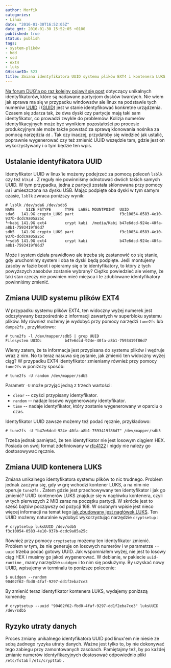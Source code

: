 ```yaml
---
author: Morfik
categories:
- Linux
date: "2016-01-30T16:52:05Z"
date_gmt: 2016-01-30 15:52:05 +0100
published: true
status: publish
tags:
- system-plików
- hdd
- ssd
- ext4
- luks
GHissueID: 523
title: Zmiana identyfikatora UUID systemu plików EXT4 i kontenera LUKS
---
```


[Na forum DUG'a po raz kolejny pojawił się post][1] dotyczący unikalnych identyfikatorów, które są
nadawane partycjom dysków twardych. Nie wiem jak sprawa ma się w przypadku windowsów ale linux na
podstawie tych numerów [UUID][2] i ([GUID][3]) jest w stanie identyfikować konkretne urządzenia.
Czasem się zdarza tak, że dwa dyski czy partycje mają taki sam identyfikator, co prowadzi zwykle do
problemów. Kolizja numerów identyfikacyjnych może być wynikiem pozostałości po procesie
produkcyjnym ale może także powstać za sprawą klonowania nośnika za pomocą narzędzia `dd` . Tak czy
inaczej, przydałoby się wiedzieć jak ustalić, poprawnie wygenerować czy też zmienić UUID wszędzie
tam, gdzie jest on wykorzystywany i o tym będzie ten wpis.

<!--more-->
## Ustalanie identyfikatora UUID

Identyfikator UUID w linux'ie możemy podejrzeć za pomocą poleceń `lsblk` czy też `blkid` . Z reguły
nie powinniśmy odnotować dwóch takich samych UUID. W tym przypadku, jedna z partycji została
sklonowana przy pomocy `dd` i umieszczona na dysku USB. Mając podpięte oba dyski w tym samym czasie,
`lsblk` zwraca poniższy wynik:

    # lsblk /dev/sda6 /dev/sdb5
    NAME     SIZE FSTYPE      TYPE  LABEL MOUNTPOINT  UUID
    sda6   141.9G crypto_LUKS part                    f3c10054-0583-4e10-937b-dcdc9a05a25c
    └─kabi 141.9G ext4        crypt kabi  /media/Kabi b47e6dcd-924e-40fa-a8b1-7593419f86d7
    sdb5   141.9G crypto_LUKS part                    f3c10054-0583-4e10-937b-dcdc9a05a25c
    └─sdb5 141.9G ext4        crypt kabi              b47e6dcd-924e-40fa-a8b1-7593419f86d7

Może i system działa prawidłowo ale trzeba się zastanowić co się stanie, gdy uruchomimy system i oba
te dyski będą podpięte. Jeśli montujemy zasoby w fazie boot i opieramy się o te identyfikatory, to
który z tych powyższych zasobów zostanie wybrany? Ciężko powiedzieć ale wiemy, że taki stan rzeczy
nie powinien mieć miejsca i te zdublowane identyfikatory powinniśmy zmienić.

## Zmiana UUID systemu plików EXT4

W przypadku systemu plików EXT4, ten widoczny wyżej numerek jest odczytywany bezpośrednio z
informacji zawartych w superbloku systemu plików. My również możemy je wydobyć przy pomocy narzędzi
`tune2fs` lub `dumpe2fs` , przykładowo:

    # tune2fs -l /dev/mapper/sdb5 | grep UUID
    Filesystem UUID:          b47e6dcd-924e-40fa-a8b1-7593419f86d7

Wiemy zatem, że ta informacja jest przypisana do systemu plików i wędruje wraz z nim. No to teraz
nasuwa się pytanie, jak zmienić ten widoczny wyżej ciąg? W przypadku EXT4 identyfikator zmieniamy
również przy pomocy `tune2fs` w poniższy sposób:

    # tune2fs -U random /dev/mapper/sdb5

Parametr `-U` może przyjąć jedną z trzech wartości:

  - `clear` -- czyści przypisany identyfikator.
  - `random` -- nadaje losowo wygenerowany identyfikator.
  - `time` -- nadaje identyfikator, który zostanie wygenerowany w oparciu o czas.

Identyfikator UUID zawsze możemy też podać ręcznie, przykładowo:

    # tune2fs -U "b47e6dcd-924e-40fa-a8b1-7593419f86d7" /dev/mapper/sdb5

Trzeba jednak pamiętać, że ten identyfikator nie jest losowym ciągiem HEX. Posiada on swój format
zdefiniowany w [rfc4122][4] i nigdy nie należy go dostosowywać ręcznie.

## Zmiana UUID kontenera LUKS

Zmiana unikalnego identyfikatora systemu plików to nic trudnego. Problem jednak zaczyna się, gdy w
grę wchodzi kontener LUKS, a na nim nie operuje `tune2fs` . Zatem gdzie jest przechowywany ten
identyfikator i jak go zmienić? UUID kontenerów LUKS znajduje się w nagłówku kontenera, czyli w tych
pierwszych 2 MiB zaraz na początku partycji. W skrócie jest to sześć bajtów począwszy od pozycji
168. W osobnym wpisie jest nieco więcej informacji na temat tego [jak zbudowany jest nagłówek
LUKS][5]. Ten UUID możemy naturalnie wydobyć wykorzystując narzędzie `cryptsetup` :

    # cryptsetup luksUUID /dev/sdb5
    f3c10054-0583-4e10-937b-dcdc9a05a25c

Również przy pomocy `cryptsetup` możemy ten identyfikator zmienić. Problem w tym, że nie generuje on
losowych numerów i w parametrze `--uuid` trzeba podać gotowy UUID. Jak wspomniałem wyżej, nie jest
to losowy ciąg HEX i musimy go jakoś wygenerować. W debianie, w pakiecie `uuid-runtime` , mamy
narzędzie `uuidgen` i to nim się posłużymy. By uzyskać nowy UUID, wpisujemy w terminalu to poniższe
polecenie:

    $ uuidgen --random
    90402f62-fbd0-4faf-9297-dd1f2eba7ce3

By zmienić teraz identyfikator kontenera LUKS, wydajemy poniższą komendę:

    # cryptsetup --uuid "90402f62-fbd0-4faf-9297-dd1f2eba7ce3" luksUUID /dev/sdb5

## Ryzyko utraty danych

Proces zmiany unikalnego identyfikatora UUID pod linux'em nie niesie ze sobą żadnego ryzyka utraty
danych. Ważne jest tylko to, by nie dokonywać tego zabiegu przy zamontowanych zasobach. Pamiętajmy
też, by po każdej zmianie numerów identyfikacyjnych dostosować odpowiednio pliki `/etc/fstab` i
`/etc/crypttab` .


[1]: https://forum.dug.net.pl/viewtopic.php?id=28210
[2]: https://en.wikipedia.org/wiki/Universally_unique_identifier
[3]: https://pl.wikipedia.org/wiki/Globally_Unique_Identifier
[4]: http://www.ietf.org/rfc/rfc4122.txt
[5]: /post/naglowek-kontenera-luks-trzymany-na-pendrive/
